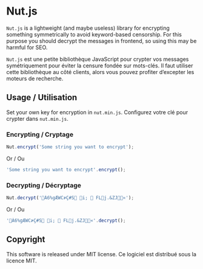 # Nut.js

`Nut.js` is a lightweight (and maybe useless) library for encrypting something symmetrically to avoid keyword-based censorship. For this purpose you should decrypt the messages in frontend, so using this may be harmful for SEO.

`Nut.js` est une petite bibliothèque JavaScript pour crypter vos messages symétriquement pour éviter la censure fondée sur mots-clés. Il faut utiliser cette bibliothèque au côté clients, alors vous pouvez profiter d’excepter les moteurs de recherche.

## Usage / Utilisation

Set your own key for encryption in `nut.min.js`.
Configurez votre clé pour crypter dans `nut.min.js`.

### Encrypting / Cryptage

```javascript
Nut.encrypt('Some string you want to encrypt');
```

Or / Ou

```javascript
'Some string you want to encrypt'.encrypt();
```

### Decrypting / Décryptage

```javascript
Nut.decrypt('Á6%gÆWC≯Ç#S i;  FLj.&ZJ«');
```

Or / Ou

```javascript
'Á6%gÆWC≯Ç#S i;  FLj.&ZJ«'.decrypt();
```

## Copyright

This software is released under MIT license.
Ce logiciel est distribué sous la licence MIT.
